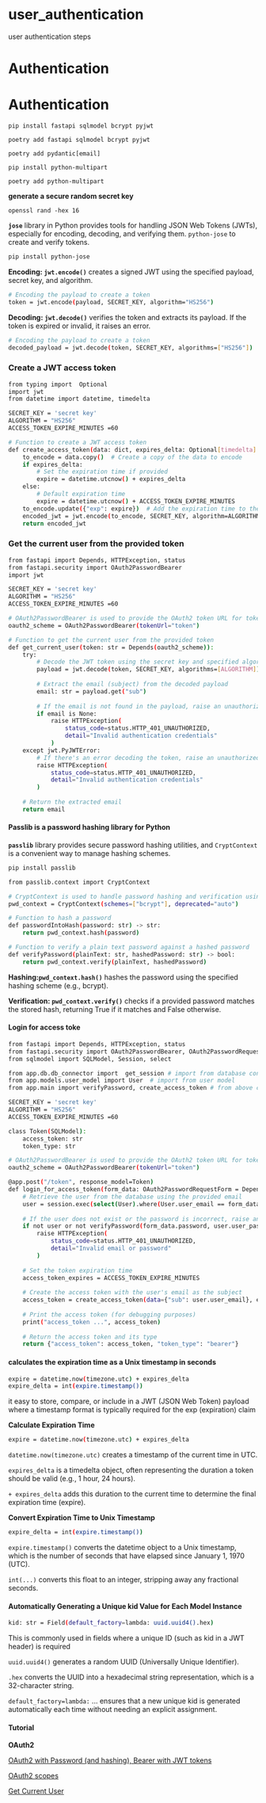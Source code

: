 # user_authentication
user authentication steps

# Authentication

# Authentication

```shell
pip install fastapi sqlmodel bcrypt pyjwt 

poetry add fastapi sqlmodel bcrypt pyjwt
```

```shell
poetry add pydantic[email]
```

```shell
pip install python-multipart

poetry add python-multipart
```


**generate a secure random secret key**

```shell
openssl rand -hex 16
```

**`jose`** library in Python provides tools for handling JSON Web Tokens (JWTs), especially for encoding, decoding, and verifying them. `python-jose` to create and verify tokens.
```bash
pip install python-jose
```

**Encoding: `jwt.encode()`** creates a signed JWT using the specified payload, secret key, and algorithm.
```bash
# Encoding the payload to create a token
token = jwt.encode(payload, SECRET_KEY, algorithm="HS256")
```

**Decoding: `jwt.decode()`** verifies the token and extracts its payload. If the token is expired or invalid, it raises an error.

```bash
# Encoding the payload to create a token
decoded_payload = jwt.decode(token, SECRET_KEY, algorithms=["HS256"])
```

### Create a JWT access token
```bash
from typing import  Optional
import jwt
from datetime import datetime, timedelta

SECRET_KEY = 'secret key'
ALGORITHM = "HS256"
ACCESS_TOKEN_EXPIRE_MINUTES =60

# Function to create a JWT access token
def create_access_token(data: dict, expires_delta: Optional[timedelta] = None):
    to_encode = data.copy()  # Create a copy of the data to encode
    if expires_delta:
        # Set the expiration time if provided
        expire = datetime.utcnow() + expires_delta
    else:
        # Default expiration time
        expire = datetime.utcnow() + ACCESS_TOKEN_EXPIRE_MINUTES
    to_encode.update({"exp": expire})  # Add the expiration time to the data
    encoded_jwt = jwt.encode(to_encode, SECRET_KEY, algorithm=ALGORITHM)  # Encode the JWT
    return encoded_jwt
```

### Get the current user from the provided token
```bash
from fastapi import Depends, HTTPException, status
from fastapi.security import OAuth2PasswordBearer
import jwt

SECRET_KEY = 'secret key'
ALGORITHM = "HS256"
ACCESS_TOKEN_EXPIRE_MINUTES =60

# OAuth2PasswordBearer is used to provide the OAuth2 token URL for token generation
oauth2_scheme = OAuth2PasswordBearer(tokenUrl="token")

# Function to get the current user from the provided token
def get_current_user(token: str = Depends(oauth2_scheme)):
    try:
        # Decode the JWT token using the secret key and specified algorithm
        payload = jwt.decode(token, SECRET_KEY, algorithms=[ALGORITHM])
        
        # Extract the email (subject) from the decoded payload
        email: str = payload.get("sub")
        
        # If the email is not found in the payload, raise an unauthorized exception
        if email is None:
            raise HTTPException(
                status_code=status.HTTP_401_UNAUTHORIZED,
                detail="Invalid authentication credentials"
            )
    except jwt.PyJWTError:
        # If there's an error decoding the token, raise an unauthorized exception
        raise HTTPException(
            status_code=status.HTTP_401_UNAUTHORIZED,
            detail="Invalid authentication credentials"
        )
    
    # Return the extracted email
    return email
```

#### Passlib is a password hashing library for Python
**`passlib`** library provides secure password hashing utilities, and `CryptContext` is a convenient way to manage hashing schemes.
```bash
pip install passlib
```

```bash
from passlib.context import CryptContext

# CryptContext is used to handle password hashing and verification using bcrypt
pwd_context = CryptContext(schemes=["bcrypt"], deprecated="auto")

# Function to hash a password
def passwordIntoHash(password: str) -> str:
    return pwd_context.hash(password)

# Function to verify a plain text password against a hashed password
def verifyPassword(plainText: str, hashedPassword: str) -> bool:
    return pwd_context.verify(plainText, hashedPassword)
```

**Hashing:`pwd_context.hash()`** hashes the password using the specified hashing scheme (e.g., bcrypt).

**Verification: `pwd_context.verify()`** checks if a provided password matches the stored hash, returning True if it matches and False otherwise.

#### Login for access toke
```bash
from fastapi import Depends, HTTPException, status
from fastapi.security import OAuth2PasswordBearer, OAuth2PasswordRequestForm
from sqlmodel import SQLModel, Session, select

from app.db.db_connector import  get_session # import from database connector
from app.models.user_model import User  # import from user model
from app.main import verifyPassword, create_access_token # from above code

SECRET_KEY = 'secret key'
ALGORITHM = "HS256"
ACCESS_TOKEN_EXPIRE_MINUTES =60

class Token(SQLModel):
    access_token: str
    token_type: str

# OAuth2PasswordBearer is used to provide the OAuth2 token URL for token generation
oauth2_scheme = OAuth2PasswordBearer(tokenUrl="token")

@app.post("/token", response_model=Token)
def login_for_access_token(form_data: OAuth2PasswordRequestForm = Depends(), session: Session = Depends(get_session)):
    # Retrieve the user from the database using the provided email
    user = session.exec(select(User).where(User.user_email == form_data.username)).first()
    
    # If the user does not exist or the password is incorrect, raise an unauthorized exception
    if not user or not verifyPassword(form_data.password, user.user_password):
        raise HTTPException(
            status_code=status.HTTP_401_UNAUTHORIZED,
            detail="Invalid email or password"
        )
    
    # Set the token expiration time
    access_token_expires = ACCESS_TOKEN_EXPIRE_MINUTES
    
    # Create the access token with the user's email as the subject
    access_token = create_access_token(data={"sub": user.user_email}, expires_delta=access_token_expires)
    
    # Print the access token (for debugging purposes)
    print("access_token ...", access_token)
    
    # Return the access token and its type
    return {"access_token": access_token, "token_type": "bearer"}
```

#### calculates the expiration time as a Unix timestamp in seconds
```bash
expire = datetime.now(timezone.utc) + expires_delta
expire_delta = int(expire.timestamp())
```
it easy to store, compare, or include in a JWT (JSON Web Token) payload where a timestamp format is typically required for the exp (expiration) claim

**Calculate Expiration Time**
```bash
expire = datetime.now(timezone.utc) + expires_delta
```
`datetime.now(timezone.utc)` creates a timestamp of the current time in UTC.

`expires_delta` is a timedelta object, often representing the duration a token should be valid (e.g., 1 hour, 24 hours).

`+ expires_delta` adds this duration to the current time to determine the final expiration time (expire).

**Convert Expiration Time to Unix Timestamp**
```bash
expire_delta = int(expire.timestamp())
```

`expire.timestamp()` converts the datetime object to a Unix timestamp, which is the number of seconds that have elapsed since January 1, 1970 (UTC).

`int(...)` converts this float to an integer, stripping away any fractional seconds.

#### Automatically Generating a Unique kid Value for Each Model Instance

```bash
kid: str = Field(default_factory=lambda: uuid.uuid4().hex)
```
This is commonly used in fields where a unique ID (such as kid in a JWT header) is required

 `uuid.uuid4()` generates a random UUID (Universally Unique Identifier).

 `.hex` converts the UUID into a hexadecimal string representation, which is a 32-character string.

`default_factory=lambda:` ... ensures that a new unique kid is generated automatically each time without needing an explicit assignment.

#### Tutorial

**OAuth2**

[OAuth2 with Password (and hashing), Bearer with JWT tokens](https://fastapi.tiangolo.com/tutorial/security/oauth2-jwt/)

[OAuth2 scopes](https://fastapi.tiangolo.com/advanced/security/oauth2-scopes/)

[Get Current User](https://fastapi.tiangolo.com/tutorial/security/get-current-user/#create-a-get_current_user-dependency)
